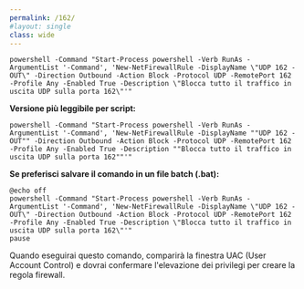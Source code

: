 ```yaml
---
permalink: /162/
#layout: single
class: wide
---
```


```batch
powershell -Command "Start-Process powershell -Verb RunAs -ArgumentList '-Command', 'New-NetFirewallRule -DisplayName \"UDP 162 -OUT\" -Direction Outbound -Action Block -Protocol UDP -RemotePort 162 -Profile Any -Enabled True -Description \"Blocca tutto il traffico in uscita UDP sulla porta 162\"'"
```

**Versione più leggibile per script:**
```batch
powershell -Command "Start-Process powershell -Verb RunAs -ArgumentList '-Command', 'New-NetFirewallRule -DisplayName ""UDP 162 -OUT"" -Direction Outbound -Action Block -Protocol UDP -RemotePort 162 -Profile Any -Enabled True -Description ""Blocca tutto il traffico in uscita UDP sulla porta 162""'"
```

**Se preferisci salvare il comando in un file batch (.bat):**
```batch
@echo off
powershell -Command "Start-Process powershell -Verb RunAs -ArgumentList '-Command', 'New-NetFirewallRule -DisplayName \"UDP 162 -OUT\" -Direction Outbound -Action Block -Protocol UDP -RemotePort 162 -Profile Any -Enabled True -Description \"Blocca tutto il traffico in uscita UDP sulla porta 162\"'"
pause
```

Quando eseguirai questo comando, comparirà la finestra UAC (User Account Control) e dovrai confermare l'elevazione dei privilegi per creare la regola firewall.